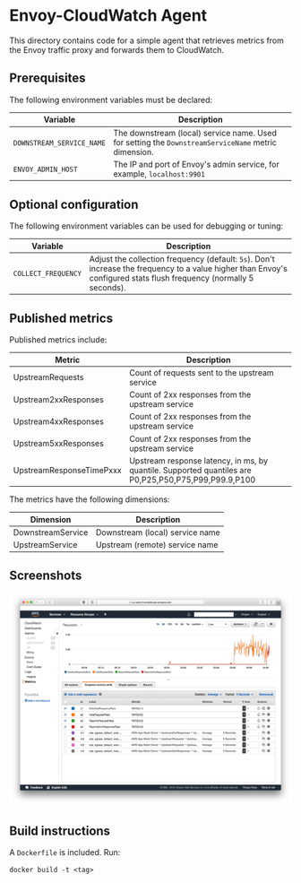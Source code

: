 Envoy-CloudWatch Agent
======================
This directory contains code for a simple agent that retrieves metrics from the
Envoy traffic proxy and forwards them to CloudWatch.

Prerequisites
-------------
The following environment variables must be declared:

| Variable                  | Description                                                                                          |
| ------------------------- | ---------------------------------------------------------------------------------------------------- |
| `DOWNSTREAM_SERVICE_NAME` | The downstream (local) service name.  Used for setting the `DownstreamServiceName` metric dimension. |
| `ENVOY_ADMIN_HOST`        | The IP and port of Envoy's admin service, for example, `localhost:9901`                              |

Optional configuration
----------------------
The following environment variables can be used for debugging or tuning:

| Variable            | Description                                                                                                                                                          |
| ------------------- | -------------------------------------------------------------------------------------------------------------------------------------------------------------------- |
| `COLLECT_FREQUENCY` | Adjust the collection frequency (default: `5s`).  Don't increase the frequency to a value higher than Envoy's configured stats flush frequency (normally 5 seconds). |


Published metrics
-----------------
Published metrics include:

| Metric                   | Description                                                                                           |
| ------------------------ | ----------------------------------------------------------------------------------------------------- |
| UpstreamRequests         | Count of requests sent to the upstream service                                                        |
| Upstream2xxResponses     | Count of 2xx responses from the upstream service                                                      |
| Upstream4xxResponses     | Count of 2xx responses from the upstream service                                                      |
| Upstream5xxResponses     | Count of 2xx responses from the upstream service                                                      |
| UpstreamResponseTimePxxx | Upstream response latency, in ms, by quantile.  Supported quantiles are P0,P25,P50,P75,P99,P99.9,P100 |

The metrics have the following dimensions:

| Dimension         | Description                     |
| ----------------- | ------------------------------- |
| DownstreamService | Downstream (local) service name |
| UpstreamService   | Upstream (remote) service name  |


Screenshots
-----------
![CloudWatch screenshot](../../images/cloudwatch-sample.png?raw=true)

Build instructions
------------------

A `Dockerfile` is included.  Run:

```
docker build -t <tag>
```
